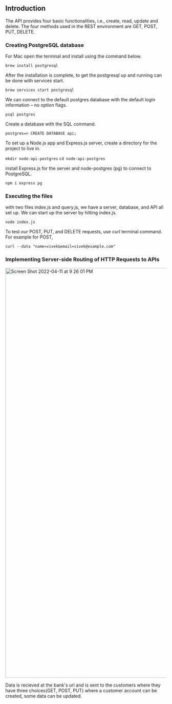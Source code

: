 ## Introduction 

The API provides four basic functionalities, i.e., create, read, update and delete. The four methods used in the REST environment are GET, POST, PUT, DELETE. 

### Creating PostgreSQL database

For Mac open the terminal and install using the command below.

````brew install postgresql````


After the installation is complete, to get the postgresql up and running can be done with services start.

````brew services start postgresql````

We can connect to the default postgres database with the default login information – no option flags.

````psql postgres````

Create a database with the SQL command.

````postgres=> CREATE DATABASE api;````

To set up a Node.js app and Express.js server, create a directory for the project to live in.

````mkdir node-api-postgres````
````cd node-api-postgres````

install Express.js for the server and node-postgres (pg) to connect to PostgreSQL.

````npm i express pg````

### Executing the files

with two files index.js and query.js, we have a server, database, and API all set up. We can start up the server by hitting index.js.

````node index.js````

To test our POST, PUT, and DELETE requests, use curl terminal command. For example for POST, 

````curl --data "name=vivek&email=vivek@example.com" ````

### Implementing Server‐side Routing of HTTP Requests to APIs

<img width="1276" alt="Screen Shot 2022-04-11 at 9 26 01 PM" src="https://user-images.githubusercontent.com/100319800/162861986-d853d841-0224-4ffa-970f-8b09e68c221f.png">

Data is recieved at the bank's url and is sent to the customers where they have three choices(GET, POST, PUT) where a customer account can be created, some data can be updated.
